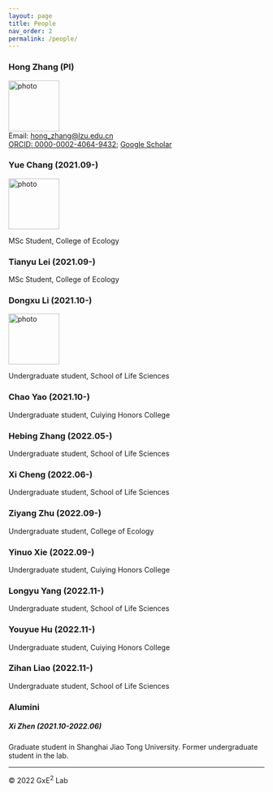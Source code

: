 ```yaml
---
layout: page
title: People
nav_order: 2
permalink: /people/
---
```


### Hong Zhang (PI)
<img src="../photo/ZH.jpg" alt="photo" width="100"/><br/> 
Email: hong_zhang@lzu.edu.cn <br/>
[ORCID: 0000-0002-4064-9432](https://orcid.org/0000-0002-4064-9432); [Google Scholar](https://scholar.google.com/citations?hl=en&user=dxVoC_kAAAAJ&view_op=list_works&sortby=pubdate)



### Yue Chang (2021.09-)
<img src="../photo/CY.jpg" alt="photo" width="100"/><br/>

MSc Student, College of Ecology



### Tianyu Lei (2021.09-)

MSc Student, College of Ecology



### Dongxu Li (2021.10-)

<img src="../photo/LDX.jpg" alt="photo" width="100"/><br/>

Undergraduate student, School of Life Sciences



### Chao Yao (2021.10-)

Undergraduate student, Cuiying Honors College



### Hebing Zhang (2022.05-)

Undergraduate student, School of Life Sciences



### Xi Cheng (2022.06-)

Undergraduate student, School of Life Sciences



### Ziyang Zhu (2022.09-)

Undergraduate student, College of Ecology



### Yinuo Xie (2022.09-)

Undergraduate student, Cuiying Honors College



### Longyu Yang (2022.11-)

Undergraduate student, School of Life Sciences



### Youyue Hu (2022.11-)

Undergraduate student, Cuiying Honors College



### Zihan Liao (2022.11-)

Undergraduate student, School of Life Sciences



### Alumini

##### Xi Zhen (2021.10-2022.06)

Graduate student in Shanghai Jiao Tong University. Former undergraduate student in the lab.





-----

© 2022 GxE<sup>2</sup> Lab
